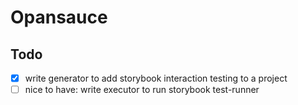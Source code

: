 # Opansauce

## Todo

- [x] write generator to add storybook interaction testing to a project
- [ ] nice to have: write executor to run storybook test-runner
